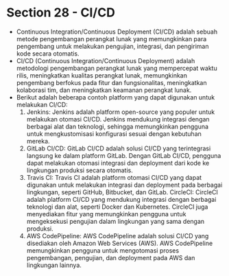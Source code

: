 # Section 28 - CI/CD
- Continuous Integration/Continuous Deployment (CI/CD) adalah sebuah metode pengembangan perangkat lunak yang memungkinkan para pengembang untuk melakukan pengujian, integrasi, dan pengiriman kode secara otomatis.
- CI/CD (Continuous Integration/Continuous Deployment) adalah metodologi pengembangan perangkat lunak yang mempercepat waktu rilis, meningkatkan kualitas perangkat lunak, memungkinkan pengembang berfokus pada fitur dan fungsionalitas, meningkatkan kolaborasi tim, dan meningkatkan keamanan perangkat lunak.
- Berikut adalah beberapa contoh platform yang dapat digunakan untuk melakukan CI/CD:
    1. Jenkins: Jenkins adalah platform open-source yang populer untuk melakukan otomasi CI/CD. Jenkins mendukung integrasi dengan berbagai alat dan teknologi, sehingga memungkinkan pengguna untuk mengkustomisasi konfigurasi sesuai dengan kebutuhan mereka.
    2. GitLab CI/CD: GitLab CI/CD adalah solusi CI/CD yang terintegrasi langsung ke dalam platform GitLab. Dengan GitLab CI/CD, pengguna dapat melakukan otomasi integrasi dan deployment dari kode ke lingkungan produksi secara otomatis.
    3. Travis CI: Travis CI adalah platform otomasi CI/CD yang dapat digunakan untuk melakukan integrasi dan deployment pada berbagai lingkungan, seperti GitHub, Bitbucket, dan GitLab.
    CircleCI: CircleCI adalah platform CI/CD yang mendukung integrasi dengan berbagai teknologi dan alat, seperti Docker dan Kubernetes. CircleCI juga menyediakan fitur yang memungkinkan pengguna untuk mengeksekusi pengujian dalam lingkungan yang sama dengan produksi.
    4. AWS CodePipeline: AWS CodePipeline adalah solusi CI/CD yang disediakan oleh Amazon Web Services (AWS). AWS CodePipeline memungkinkan pengguna untuk mengotomasi proses pengembangan, pengujian, dan deployment pada AWS dan lingkungan lainnya.




